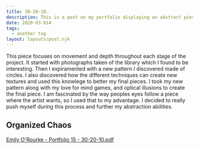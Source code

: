 ```yaml
---
title: 30-20-10.
description: This is a post on my portfolio displaying an abstract piece I did for a class.
date: 2020-03-014
tags:
  - another tag
layout: layouts/post.njk
---
```


This piece focuses on movement and depth throughout each stage of the project. It started with photographs taken of the library which I found to be interesting.
Then I expiramented with a new pattern I discovered made of circles. I also discovered how the different techniques can create new textures and used this knowlege to better my final pieces. 
I took my new pattern along with my love for mind games, and optical illusions to create the final piece. I am fascinated by the way peoples eyes follow a piece where the artist wants, so I used that to my advantage. 
I decided to really push myself during this process and further my abstraction abilities.

## Organized Chaos

[Emily O'Rourke - Portfolio 15 - 30-20-10.pdf](https://github.com/emily-orourke/spring-22/files/8535113/Emily.O.Rourke.-.Portfolio.15.-.30-20-10.pdf)
